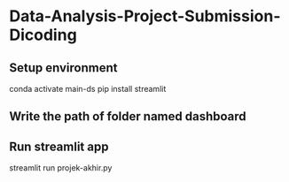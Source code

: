 # Data-Analysis-Project-Submission-Dicoding
## Setup environment

conda activate main-ds
pip install streamlit

## Write the path of folder named dashboard

## Run streamlit app
streamlit run projek-akhir.py
